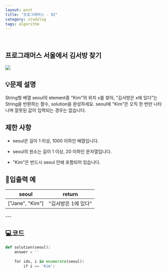 ```yaml
---
layout: post
title: "프로그래머스 - 92"
category: studylog
tags: algorithm
---
```


<br>

## 프로그래머스 서울에서 김서방 찾기


![](https://velog.velcdn.com/images/dlsdud9098/post/e1464da6-734f-4172-a5d3-8df73b71a328/image.png)
## 💡문제 설명
String형 배열 seoul의 element중 "Kim"의 위치 x를 찾아, "김서방은 x에 있다"는 String을 반환하는 함수, solution을 완성하세요. seoul에 "Kim"은 오직 한 번만 나타나며 잘못된 값이 입력되는 경우는 없습니다.


## 제한 사항
* seoul은 길이 1 이상, 1000 이하인 배열입니다.




* seoul의 원소는 길이 1 이상,  20 이하인 문자열입니다.




* "Kim"은 반드시 seoul 안에 포함되어 있습니다.




## 🔢입출력 예




<table><thead><tr><th>seoul</th><th>return</th></tr></thead><tbody><tr><td>["Jane", "Kim"]</td><td>"김서방은 1에 있다"</td></tr></tbody>
</table>
---


## 💻코드


```python
def solution(seoul):
    answer = ''
    
    for idx, i in enumerate(seoul):
        if i == 'Kim':
